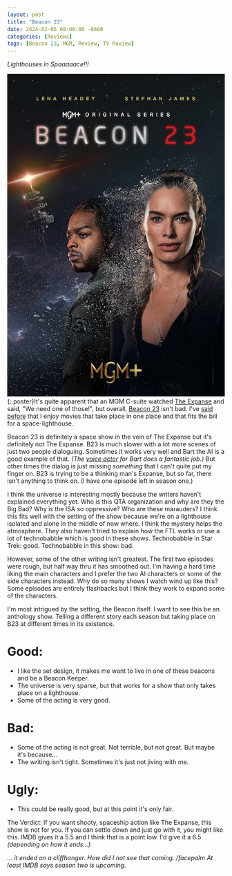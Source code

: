 ```yaml
---
layout: post
title: "Beacon 23"
date: 2024-02-06 08:00:00 -0600
categories: [Reviews]
tags: [Beacon 23, MGM, Review, TV Review]
---
```


*Lighthouses in Spaaaaace!!!*

![Beacon 23 Poster](/assets/2024/02/beacon-23-poster.jpg){:.poster}It's quite apparent that an MGM C-suite watched [The Expanse](https://www.imdb.com/title/tt3230854/) and said, "We need one of those!", but overall, [Beacon 23](https://www.imdb.com/title/tt9174724/) isn't bad. I've [said before](/_posts/2020-03-11-The-Courier-2019.md) that I enjoy movies that take place in one place and that fits the bill for a space-lighthouse.

Beacon 23 is definitely a space show in the vein of The Expanse but it's definitely not The Expanse. B23 is much slower with a lot more scenes of just two people dialoguing. Sometimes it works very well and Bart the AI is a good example of that. *(The [voice actor](https://www.imdb.com/name/nm8069491/) for Bart does a fantastic job.)* But other times the dialog is just missing *something* that I can't quite put my finger on. B23 is trying to be a thinking man's Expanse, but so far, there isn't anything to think on. (I have one episode left in season one.)

I think the universe is interesting mostly because the writers haven't explained everything yet. Who is this QTA organization and why are they the Big Bad? Why is the ISA so oppressive? Who are these marauders? I think this fits well with the setting of the show because we're on a lighthouse isolated and alone in the middle of now where. I think the mystery helps the atmosphere. They also haven't tried to explain how the FTL works or use a lot of technobabble which is good in these shows. Technobabble in Star Trek: good. Technobabble in this show: bad.

However, some of the other writing isn't greatest. The first two episodes were rough, but half way thru it has smoothed out. I'm having a hard time liking the main characters and I prefer the two AI characters or some of the side characters instead. Why do so many shows I watch wind up like this? Some episodes are entirely flashbacks but I think they work to expand some of the characters.

I'm most intrigued by the setting, the Beacon itself. I want to see this be an anthology show. Telling a different story each season but taking place on B23 at different times in its existence.

# Good:

* I like the set design, it makes me want to live in one of these beacons and be a Beacon Keeper.
* The universe is very sparse, but that works for a show that only takes place on a lighthouse.
* Some of the acting is very good.

# Bad:

* Some of the acting is not great. Not terrible, but not great. But maybe it's because...
* The writing isn't tight. Sometimes it's just not jiving with me.

# Ugly:

* This could be really good, but at this point it's only fair.

The Verdict: If you want shooty, spaceship action like The Expanse, this show is not for you. If you can settle down and just go with it, you might like this. IMDB gives it a 5.5 and I think that is a point low. I'd give it a 6.5 *(depending on how it ends...)*

*... it ended on a cliffhanger. How did I not see that coming. /facepalm At least IMDB says season two is upcoming.*
